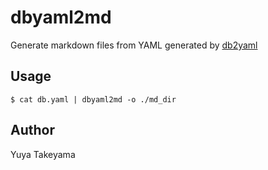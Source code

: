 # dbyaml2md

Generate markdown files from YAML generated by [db2yaml](https://github.com/yuya-takeyama/db2yaml)

## Usage

```
$ cat db.yaml | dbyaml2md -o ./md_dir
```

## Author

Yuya Takeyama
